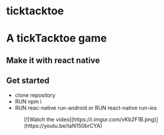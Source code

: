 # ticktacktoe

<h1>A tickTacktoe game</h1>
<h2>Make it with react native</h2>

<h2>Get started</h2>
<ul>
<li>clone repository</li>
<li>RUN npm i</li>
<li>RUN reac-native run-android or RUN react-native run-ios</li>
<ul>
[![Watch the video](https://i.imgur.com/vKb2F1B.png)](https://youtu.be/taN150brCYA)
